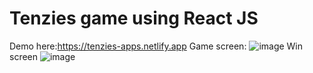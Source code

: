 # Tenzies game using React JS

Demo here:https://tenzies-apps.netlify.app
Game screen:
![image](https://user-images.githubusercontent.com/105360669/218135413-e32b39cd-6406-440b-9b90-653cc70e6d53.png)
Win screen
![image](https://user-images.githubusercontent.com/105360669/218135144-b7151467-7bd4-4163-a400-d85d1a66a5d7.png)
